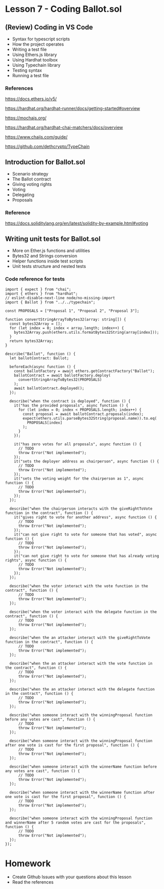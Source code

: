 # Lesson 7 - Coding Ballot.sol
## (Review) Coding in VS Code
* Syntax for typescript scripts
* How the project operates
* Writing a test file
* Using Ethers.js library
* Using Hardhat toolbox
* Using Typechain library
* Testing syntax
* Running a test file
### References
https://docs.ethers.io/v5/

https://hardhat.org/hardhat-runner/docs/getting-started#overview

https://mochajs.org/

https://hardhat.org/hardhat-chai-matchers/docs/overview

https://www.chaijs.com/guide/

https://github.com/dethcrypto/TypeChain

## Introduction for Ballot.sol
* Scenario strategy
* The Ballot contract
* Giving voting rights
* Voting
* Delegating
* Proposals
### Reference
https://docs.soliditylang.org/en/latest/solidity-by-example.html#voting

## Writing unit tests for Ballot.sol
* More on Ether.js functions and utilities
* Bytes32 and Strings conversion
* Helper functions inside test scripts
* Unit tests structure and nested tests
### Code reference for tests
<pre><code>import { expect } from "chai";
import { ethers } from "hardhat";
// eslint-disable-next-line node/no-missing-import
import { Ballot } from "../../typechain";

const PROPOSALS = ["Proposal 1", "Proposal 2", "Proposal 3"];

function convertStringArrayToBytes32(array: string[]) {
  const bytes32Array = [];
  for (let index = 0; index < array.length; index++) {
    bytes32Array.push(ethers.utils.formatBytes32String(array[index]));
  }
  return bytes32Array;
}

describe("Ballot", function () {
  let ballotContract: Ballot;

  beforeEach(async function () {
    const ballotFactory = await ethers.getContractFactory("Ballot");
    ballotContract = await ballotFactory.deploy(
      convertStringArrayToBytes32(PROPOSALS)
    );
    await ballotContract.deployed();
  });

  describe("when the contract is deployed", function () {
    it("has the provided proposals", async function () {
      for (let index = 0; index < PROPOSALS.length; index++) {
        const proposal = await ballotContract.proposals(index);
        expect(ethers.utils.parseBytes32String(proposal.name)).to.eq(
          PROPOSALS[index]
        );
      }
    });

    it("has zero votes for all proposals", async function () {
      // TODO
      throw Error("Not implemented");
    });
    it("sets the deployer address as chairperson", async function () {
      // TODO
      throw Error("Not implemented");
    });
    it("sets the voting weight for the chairperson as 1", async function () {
      // TODO
      throw Error("Not implemented");
    });
  });

  describe("when the chairperson interacts with the giveRightToVote function in the contract", function () {
    it("gives right to vote for another address", async function () {
      // TODO
      throw Error("Not implemented");
    });
    it("can not give right to vote for someone that has voted", async function () {
      // TODO
      throw Error("Not implemented");
    });
    it("can not give right to vote for someone that has already voting rights", async function () {
      // TODO
      throw Error("Not implemented");
    });
  });

  describe("when the voter interact with the vote function in the contract", function () {
      // TODO
      throw Error("Not implemented");
  });

  describe("when the voter interact with the delegate function in the contract", function () {
      // TODO
      throw Error("Not implemented");
  });

  describe("when the an attacker interact with the giveRightToVote function in the contract", function () {
      // TODO
      throw Error("Not implemented");
  });

  describe("when the an attacker interact with the vote function in the contract", function () {
      // TODO
      throw Error("Not implemented");
  });

  describe("when the an attacker interact with the delegate function in the contract", function () {
      // TODO
      throw Error("Not implemented");
  });

  describe("when someone interact with the winningProposal function before any votes are cast", function () {
      // TODO
      throw Error("Not implemented");
  });

  describe("when someone interact with the winningProposal function after one vote is cast for the first proposal", function () {
      // TODO
      throw Error("Not implemented");
  });

  describe("when someone interact with the winnerName function before any votes are cast", function () {
      // TODO
      throw Error("Not implemented");
  });

  describe("when someone interact with the winnerName function after one vote is cast for the first proposal", function () {
      // TODO
      throw Error("Not implemented");
  });

  describe("when someone interact with the winningProposal function and winnerName after 5 random votes are cast for the proposals", function () {
      // TODO
      throw Error("Not implemented");
  });
});</code></pre>

# Homework
* Create Github Issues with your questions about this lesson
* Read the references
